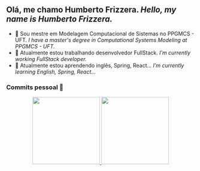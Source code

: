 ## Olá, me chamo Humberto Frizzera. _Hello, my name is Humberto Frizzera._

- 📜 Sou mestre em Modelagem Computacional de Sistemas no PPGMCS - UFT. _I have a master's degree in Computational Systems Modeling at PPGMCS - UFT._
- 🔭 Atualmente estou trabalhando desenvolvedor FullStack. _I’m currently working FullStack developer._
- 🌱 Atualmente estou aprendendo inglês, Spring, React... _I’m currently learning English, Spring, React..._<br>

### **Commits pessoal 🚀**

<div align="center">
  <a href="https://github.com/hfrizzera">
  <img height="180em" src="https://github-readme-stats.vercel.app/api?username=hfrizzera&show_icons=true&theme=dracula&include_all_commits=true&count_private=true&show_owner=true"/>
  <img height="180em" src="https://github-readme-stats.vercel.app/api/top-langs/?username=hfrizzera&layout=compact&langs_count=7&theme=dracula"/></a>
</div>

